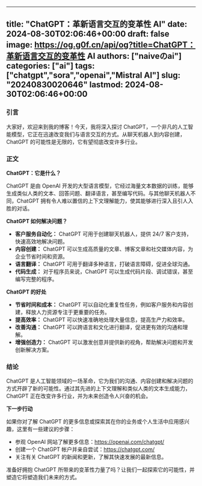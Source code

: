 
---
title: "ChatGPT：革新语言交互的变革性 AI"
date: 2024-08-30T02:06:46+00:00
draft: false
image: https://og.g0f.cn/api/og?title=ChatGPT：革新语言交互的变革性 AI
authors: ["naiveのai"]
categories: ["ai"]
tags: ["chatgpt","sora","openai","Mistral AI"]
slug: "20240830020646"
lastmod: 2024-08-30T02:06:46+00:00
---
### 引言

大家好，欢迎来到我的博客！今天，我将深入探讨 ChatGPT，一个非凡的人工智能模型，它正在迅速改变我们与语言交互的方式。从聊天机器人到内容创建，ChatGPT 的可能性是无限的，它有望彻底改变许多行业。

### 正文

**ChatGPT：它是什么？**

ChatGPT 是由 OpenAI 开发的大型语言模型，它经过海量文本数据的训练，能够生成类似人类的文本、回答问题、翻译语言，甚至编写代码。与其他聊天机器人不同，ChatGPT 拥有令人难以置信的上下文理解能力，使其能够进行深入且引人入胜的对话。

**ChatGPT 如何解决问题？**

* **客户服务自动化：** ChatGPT 可用于创建聊天机器人，提供 24/7 客户支持，快速高效地解决问题。
* **内容创建：** ChatGPT 可以生成高质量的文章、博客文章和社交媒体内容，为企业节省时间和资源。
* **语言翻译：** ChatGPT 可用于翻译多种语言，打破语言障碍，促进全球沟通。
* **代码生成：** 对于程序员来说，ChatGPT 可以生成代码片段、调试错误，甚至编写完整的程序。

**ChatGPT 的好处**

* **节省时间和成本：** ChatGPT 可以自动化重复性任务，例如客户服务和内容创建，释放人力资源专注于更重要的任务。
* **提高效率：** ChatGPT 可以快速准确地处理大量信息，提高生产力和效率。
* **改善沟通：** ChatGPT 可以跨语言和文化进行翻译，促进更有效的沟通和理解。
* **增强创造力：** ChatGPT 可以激发创意并提供新的视角，帮助解决问题和开发创新解决方案。

### 结论

ChatGPT 是人工智能领域的一场革命，它为我们的沟通、内容创建和解决问题的方式开辟了新的可能性。通过其先进的上下文理解和类似人类的文本生成能力，ChatGPT 正在改变许多行业，并为未来创造令人兴奋的机会。

**下一步行动**

如果你对了解 ChatGPT 的更多信息或探索其在你的业务或个人生活中应用感兴趣，这里有一些建议的步骤：

* 参观 OpenAI 网站了解更多信息：https://openai.com/chatgpt/
* 创建一个 ChatGPT 帐户并亲自尝试：https://chatgpt.com/
* 关注有关 ChatGPT 的新闻和更新，了解其快速发展的最新信息。

准备好拥抱 ChatGPT 所带来的变革性力量了吗？让我们一起探索它的可能性，并塑造它将塑造我们未来的方式。